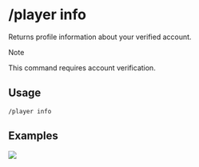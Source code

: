 # /player info

Returns profile information about your verified account.

> [!NOTE]
> This command requires account verification.

## Usage

```
/player info
```

## Examples

<img src="https://github.com/xNickyDev/Forkman/assets/111157596/5e1716c7-cfd5-48f5-a23e-c6b2d8afd56d" class="rounded-corners">